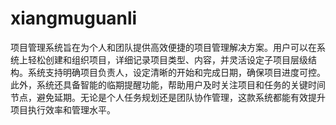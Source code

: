 # xiangmuguanli
项目管理系统旨在为个人和团队提供高效便捷的项目管理解决方案。用户可以在系统上轻松创建和组织项目，详细记录项目类型、内容，并灵活设定子项目层级结构。系统支持明确项目负责人，设定清晰的开始和完成日期，确保项目进度可控。此外，系统还具备智能的临期提醒功能，帮助用户及时关注项目和任务的关键时间节点，避免延期。无论是个人任务规划还是团队协作管理，这款系统都能有效提升项目执行效率和管理水平。
